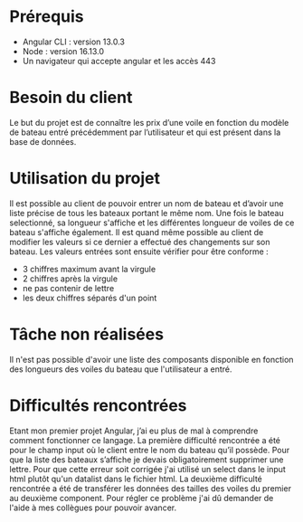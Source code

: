 # Prérequis
- Angular CLI : version 13.0.3
- Node : version 16.13.0
- Un navigateur qui accepte angular et les accès 443

# Besoin du client
Le but du projet est de connaître les prix d’une voile en fonction du modèle de bateau entré précédemment par l’utilisateur et qui est présent dans la base de données.

# Utilisation du projet
Il est possible au client de pouvoir entrer un nom de bateau et d’avoir une liste précise de tous les bateaux portant le même nom.
Une fois le bateau selectionné, sa longueur s'affiche et les différentes longueur de voiles de ce bateau s'affiche également.
Il est quand même possible au client de modifier les valeurs si ce dernier a effectué des changements sur son bateau.
Les valeurs entrées sont ensuite vérifier pour être conforme :
- 3 chiffres maximum avant la virgule 
- 2 chiffres après la virgule 
- ne pas contenir de lettre
- les deux chiffres séparés d'un point

# Tâche non réalisées
Il n'est pas possible d'avoir une liste des composants disponible en fonction des longueurs des voiles du bateau que l'utilisateur a entré.

# Difficultés rencontrées
Etant mon premier projet Angular, j’ai eu plus de mal à comprendre comment fonctionner ce langage. 
La première difficulté rencontrée a été pour le champ input où le client entre le nom du bateau qu’il possède. Pour que la liste des bateaux s’affiche je devais obligatoirement supprimer une lettre. Pour que cette erreur soit corrigée j'ai utilisé un select dans le input html plutôt qu'un datalist dans le fichier html.
La deuxième difficulté rencontrée a été de transférer les données des tailles des voiles du premier au deuxième component. Pour régler ce problème j'ai dû demander de l'aide à mes collègues pour pouvoir avancer.
